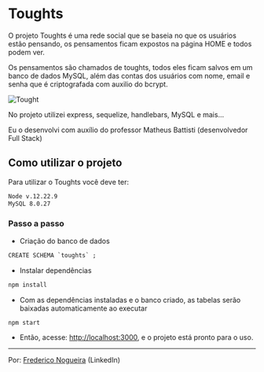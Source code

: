 # Toughts

O projeto Toughts é uma rede social que se baseia no que os usuários estão pensando, os pensamentos ficam expostos na página HOME e todos podem ver.

Os pensamentos são chamados de toughts, todos eles ficam salvos em um banco de dados MySQL, além das contas dos usuários com nome, email e senha que é criptografada com auxilio do bcrypt.

![Tought](https://user-images.githubusercontent.com/102488476/189250097-1f98fdac-c7ba-4aed-85e3-304ea24c7ec2.png)

No projeto utilizei express, sequelize, handlebars, MySQL e mais…

Eu o desenvolvi com auxílio do professor Matheus Battisti (desenvolvedor Full Stack)

## Como utilizar o projeto

Para utilizar o Toughts você deve ter:

```html
Node v.12.22.9
MySQL 8.0.27

```

### Passo a passo

- Criação do banco de dados

```html
CREATE SCHEMA `toughts` ;
```

- Instalar dependências

```html
npm install
```

- Com as dependências instaladas e o banco criado, as tabelas serão baixadas automaticamente ao executar

```html
npm start
```

- Então, acesse: [http://localhost:3000](http://localhost:3000/), e o projeto está pronto para o uso.

---

Por: [Frederico Nogueira](https://www.linkedin.com/in/frederico-nogueira-654924238/) (LinkedIn)
